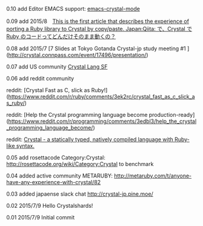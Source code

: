 
0.10 add Editor EMACS support: [emacs-crystal-mode](https://github.com/jpellerin/emacs-crystal-mode)


0.09 add 2015/8　[This is the first article that describes the experience of porting a Ruby library to Crystal by copy/paste.   Japan:Qiita:  で、Crystal で Ruby のコードってどんだけそのまま動くの？](http://qiita.com/5t111111/items/2d7133ef8dfac2e53f25)

0.08 add 2015/7 [7 Slides at Tokyo Gotanda Crystal-jp study meeting #1 ]
(http://crystal.connpass.com/event/17496/presentation/)

0.07 add US community
[Crystal Lang SF](http://www.meetup.com/Crystal-Lang-SF/events/224241751/)

0.06 add reddit community

reddit: [Crystal Fast as C, slick as Ruby!]
(https://www.reddit.com/r/ruby/comments/3ek2rc/crystal_fast_as_c_slick_as_ruby/)

reddit: [Help the Crystal programming language become production-ready]
(https://www.reddit.com/r/programming/comments/3edbl3/help_the_crystal_programming_language_become/)

reddit: [Crystal - a statically typed, natively compiled language with Ruby-like syntax.](https://www.reddit.com/r/programming/comments/3eftjc/crystal_a_statically_typed_natively_compiled/)


0.05 add rosettacode Category:Crystal: http://rosettacode.org/wiki/Category:Crystal  to benchmark

0.04 added active community METARUBY: http://metaruby.com/t/anyone-have-any-experience-with-crystal/82

0.03 added japaense slack chat http://crystal-jp.pine.moe/

0.02 2015/7/9 Hello Crystalshards!

0.01 2015/7/9 Initial commit


